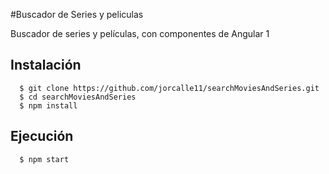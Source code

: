 #Buscador de Series y peliculas

Buscador de series y películas, con componentes de Angular 1

## Instalación
```shell
  $ git clone https://github.com/jorcalle11/searchMoviesAndSeries.git
  $ cd searchMoviesAndSeries
  $ npm install
```
## Ejecución
```shell
  $ npm start
